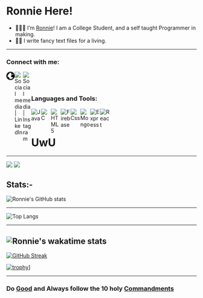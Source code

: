 # Ronnie Here!

- 🙋🏻‍♂️ I’m [Ronnie][website]! I am a College Student, and a self taught Programmer in making.
- 👨‍🎓 I write fancy text files for a living.



---

### Connect with me:

  
[<img align="left" alt="Social media" width="22px" src="https://raw.githubusercontent.com/iconic/open-iconic/master/svg/globe.svg" />][website]
[<img align="left" alt="Social media | LinkedIn" width="22px" src="https://cdn.jsdelivr.net/npm/simple-icons@v3/icons/linkedin.svg" />][linkedin]
[<img align="left" alt="Social media | Instagram" width="22px" src="https://cdn.jsdelivr.net/npm/simple-icons@v3/icons/instagram.svg" />][instagram]

## <br />


### Languages and Tools:
<div class="bg-purple-light">
 
<img align ="left" alt ="Java" width ="26px" src="https://simpleicons.org/icons/java.svg"/>
<img align ="left" alt ="C" width ="26px" src="https://simpleicons.org/icons/c.svg"/>
<img align="left" alt="HTML5" width="26px" src="https://simpleicons.org/icons/html5.svg" />
<img align="left" alt="Firebase" width="26px" src="https://simpleicons.org/icons/firebase.svg" />
<img align="left" alt="Css" width="26px" src="https://simpleicons.org/icons/css3.svg" />
<img align="left" alt="Mongo" width="26px" src="https://simpleicons.org/icons/mongodb.svg" />
<img align="left" alt="Express" width="26px" src="https://simpleicons.org/icons/express.svg" />
<img align="left" alt="React" width="26px" src="https://simpleicons.org/icons/react.svg" />

</div>

<br />
<br />


# UwU

---
![](https://hit.yhype.me/github/profile?user_id=59197964)
![](https://komarev.com/ghpvc/?username=ronny8877)
## Stats:-

![Ronnie's GitHub stats](https://github-readme-stats-git-master.ronny8877.vercel.app/api?username=ronny8877&count_private=true&bg_color=30,e96443,904e95&title_color=fff&text_color=fff&layout=compact&hide=contribs,issues)

---

![Top Langs](https://github-readme-stats-git-master.ronny8877.vercel.app/api/top-langs/?username=ronny8877&layout=compact&langs_count=10)

---


![Ronnie's wakatime stats](https://github-readme-stats-git-master.ronny8877.vercel.app/api/wakatime?username=ronny_x_x)
---

[![GitHub Streak](https://github-readme-streak-stats.herokuapp.com/?user=ronny8877&theme=dark)](https://git.io/streak-stats)


[![trophy](https://github-profile-trophy.vercel.app/?username=ronny8877)](https://github.com/ryo-ma/github-profile-trophy)]

---
### Do [Good][yt] and Always follow the 10 holy [Commandments]



[website]: https://ronny8877.github.io/cv/
[instagram]: https://www.instagram.com/ronni3_x_x
[linkedin]: https://www.linkedin.com/in/ronnie-rawat-76b91417a/
[yt]: https://www.youtube.com/watch?v=FoUWHfh733Y
[commandments]:https://www.youtube.com/watch?v=Sr8ILq1a_yw
